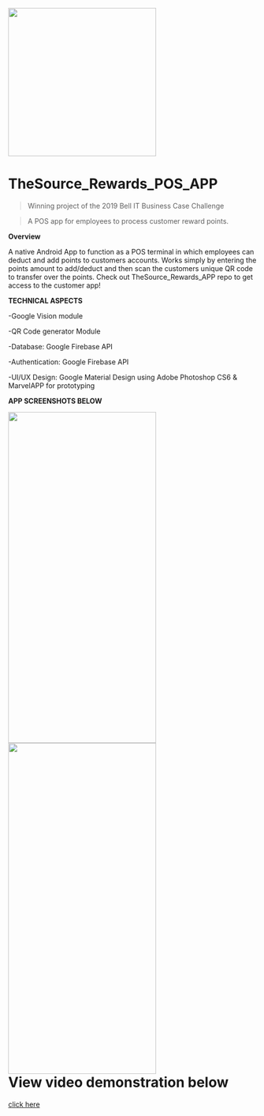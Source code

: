 <a href="https://www.thesource.ca/?gclid=CjwKCAjw1f_pBRAEEiwApp0JKMZDnwffMCtRfKan03VKUJXX8UP30-0bd1o0VMssd4cLBlNWFNpjhhoCHiAQAvD_BwE&gclsrc=aw.ds"><img src="https://i.ibb.co/884tVvM/appicon.jpg" width="300" height="300"></a>

# TheSource_Rewards_POS_APP

> Winning project of the 2019 Bell IT Business Case Challenge

> A POS app for employees to process customer reward points.

**Overview**

A native Android App to function as a POS terminal in which employees can deduct and add points to customers accounts.
Works simply by entering the points amount to add/deduct and then scan the customers unique QR code to transfer over the points.
Check out TheSource_Rewards_APP repo to get access to the customer app!




**TECHNICAL ASPECTS**

-Google Vision module

-QR Code generator Module

-Database: Google Firebase API

-Authentication: Google Firebase API

-UI/UX Design: Google Material Design using Adobe Photoshop CS6 & MarvelAPP for prototyping

**APP SCREENSHOTS BELOW**
<div>
  <div style="float:left;"> <!-- Could also use a div class associated with a css with float to make the side by side image -->
    <a href="https://www.kapwing.com/videos/5d3f37d6488f85001355972c"><img src="https://i.ibb.co/7kMxwLy/POShome.png" width="300" height="670">       <img src="https://i.ibb.co/5KZbfRq/POSscan.png" width="300" height="670"></a> 
  </div>
</div>

<h1>View video demonstration below</h1><a href="https://www.kapwing.com/videos/5d3f37d6488f85001355972c">  click here</a>



